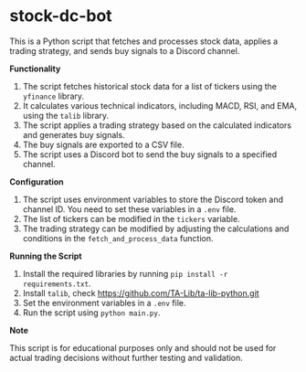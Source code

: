 stock-dc-bot
=====

This is a Python script that fetches and processes stock data, applies a trading strategy, and sends buy signals to a Discord channel.

**Functionality**

1. The script fetches historical stock data for a list of tickers using the `yfinance` library.
2. It calculates various technical indicators, including MACD, RSI, and EMA, using the `talib` library.
3. The script applies a trading strategy based on the calculated indicators and generates buy signals.
4. The buy signals are exported to a CSV file.
5. The script uses a Discord bot to send the buy signals to a specified channel.

**Configuration**

1. The script uses environment variables to store the Discord token and channel ID. You need to set these variables in a `.env` file.
2. The list of tickers can be modified in the `tickers` variable.
3. The trading strategy can be modified by adjusting the calculations and conditions in the `fetch_and_process_data` function.

**Running the Script**

1. Install the required libraries by running `pip install -r requirements.txt`.
2. Install `talib`, check https://github.com/TA-Lib/ta-lib-python.git 
3. Set the environment variables in a `.env` file.
4. Run the script using `python main.py`.

**Note**

This script is for educational purposes only and should not be used for actual trading decisions without further testing and validation.
